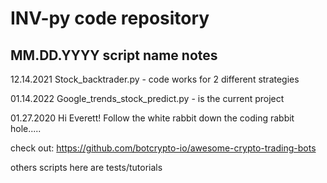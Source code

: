 # INV-py code repository

  MM.DD.YYYY script name notes
  --------------------------------------------------------------------
  12.14.2021 Stock_backtrader.py - code works for 2 different strategies
  
  01.14.2022 Google_trends_stock_predict.py - is the current project
  
  01.27.2020 Hi Everett! Follow the white rabbit down the coding rabbit hole.....
  
  check out:
  https://github.com/botcrypto-io/awesome-crypto-trading-bots

  
  
others scripts here are tests/tutorials

  
 
